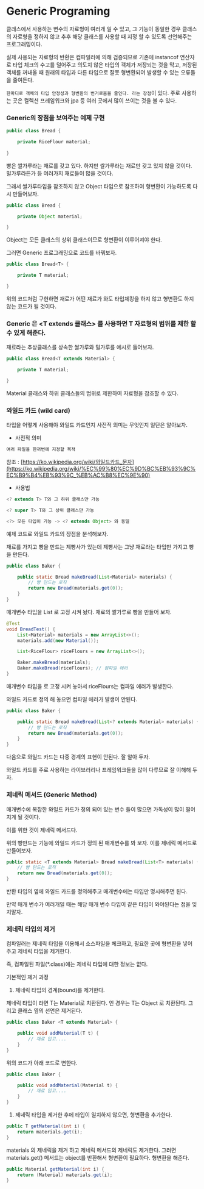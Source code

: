 # Generic Programing

클래스에서 사용하는 변수의 자료형이 여러개 일 수 있고, 그 기능이 동일한 경우 클래스의 자료형을 정하지 않고 추후 해당 클래스를 사용할 때 지정 할 수 있도록 선언해주는 프로그래밍이다.

실제 사용되는 자료형의 반환은 컴파일러에 의해 검증되므로 기존에 instancof 연산자로 타입 체크의 수고를 덜어주고 의도치 않은 타입의 객체가 저장되는 것을 막고, 저장된 객체를 꺼내올 때 원래의 타입과 다른 타입으로 잘못 형변환되어 발생할 수 있는 오류들을 줄여든다.

`한마디로 객체의 타입 안정성과 형변환의 번거로움을 줄인다. 라는 장점`이 있다. 주로 사용하는 곳은 컬렉션 프레임워크와 jpa 등 여러 곳에서 많이 쓰이는 것을 볼 수 있다.

### Generic의 장점을 보여주는 예제 구현

```java
public class Bread {

    private RiceFlour material;
 
}
```

빵은 쌀가루라는 재료를 갖고 있다. 하지만 쌀가루라는 재료만 갖고 있지 않을 것이다. 밀가루라든가 등 여러가지 재료들이 많을 것이다.

그래서 쌀가루타입을 참조하지 않고 Object 타입으로 참조하여 형변환이 가능하도록 다시 만들어보자.

```java
public class Bread {

    private Object material;

}
```

Object는 모든 클래스의 상위 클래스이므로 형변환이 이루어져야 한다.

그러면 Generic 프로그래밍으로 코드를 바꿔보자.

```java
public class Bread<T> {

    private T material;

}
```

위의 코드처럼 구현하면 재료가 어떤 재료가 와도 타입체킹을 하지 않고 형변환도 하지 않는 코드가 될 것이다.

### Generic 은 <T extends 클래스> 를 사용하면 T 자료형의 범위를 제한 할 수 있게 해준다.

재료라는 추상클래스를 상속한 쌀가루와 밀가루를 예시로 들어보자.

```java
public class Bread<T extends Material> {

    private T material;

}
```

Material 클래스와 하위 클래스들의 범위로 제한하여 자료형을 참조할 수 있다.

### 와일드 카드 (**wild card)**

타입을 어떻게 사용해야 와일드 카드인지 사전적 의미는 무엇인지 일단은 알아보자.

- 사전적 의미

```java
여러 파일을 한꺼번에 지정할 목적
```

참조 : [https://ko.wikipedia.org/wiki/와일드카드_문자](https://ko.wikipedia.org/wiki/%EC%99%80%EC%9D%BC%EB%93%9C%EC%B9%B4%EB%93%9C_%EB%AC%B8%EC%9E%90)

- 사용법

```java
<? extends T> T와 그 하위 클래스만 가능

<? super T> T와 그 상위 클래스만 가능

<?> 모든 타입이 가능 -> <? extends Object> 와 동일
```

예제 코드로 와일드 카드의 장점을 분석해보자.

재료를 가지고 빵을 만드는 제빵사가 있는데 제빵사는 그냥 재료라는 타입만 가지고 빵을 만든다.

```java
public class Baker {

    public static Bread makeBread(List<Material> materials) {
        // 빵 만드는 로직
        return new Bread(materials.get(0));
    }
}
```

매개변수 타입을 List<Material> 로 고정 시켜 놨다. 재료의 쌀가루로 빵을 만들어 보자.

```java
@Test
void BreadTest() {
    List<Material> materials = new ArrayList<>();
    materials.add(new Material());

    List<RiceFlour> riceFlours = new ArrayList<>();

    Baker.makeBread(materials);
    Baker.makeBread(riceFlours); // 컴파일 에러
}
```

매개변수 타입을 <Material> 로 고정 시켜 놓아서 riceFlours는 컴파일 에러가 발생한다.

와일드 카드로 정의 해 놓으면 컴파일 에러가 발생이 안된다.

```java
public class Baker {

    public static Bread makeBread(List<? extends Material> materials) {
        // 빵 만드는 로직
        return new Bread(materials.get(0));
    }
}
```

다음으로 와일드 카드는 다중 경계의 표현이 안된다. 잘 알아 두자.

와일드 카드를 주로 사용하는 라이브러리나 프레임워크들을 많이 다루므로 잘 이해해 두자.

### 제네릭 메서드 (Generic Method)

매개변수에 복잡한 와일드 카드가 정의 되어 있는 변수 들이 많으면 가독성이 많이 떨어지게 될 것이다.

이를 위한 것이 제네릭 메서드다.

위의 빵만드는 기능에 와일드 카드가 정의 된 매개변수를 봐 보자. 이를 제네릭 메서드로 만들어보자.

```java
public static <T extends Material> Bread makeBread(List<T> materials) {
    // 빵 만드는 로직
    return new Bread(materials.get(0));
}
```

반환 타입의 옆에 와일드 카드를 정의해주고 매개변수에는 타입만 명시해주면 된다.

만약 매개 변수가 여러개일 때는 해당 매개 변수 타입이 같은 타입이 와야된다는 점을 잊지말자.

### 제네릭 타입의 제거

컴파일러는 제네릭 타입을 이용해서 소스파일을 체크하고, 필요한 곳에 형변환을 넣어 주고 제네릭 타입을 제거한다.

즉, 컴파일된 파일(*.class)에는 제네릭 타입에 대한 정보는 없다.

기본적인 제거 과정

1. 제네릭 타입의 경계(bound)를 제거한다.

제네릭 타입이 <T extends Material> 라면 T는 Material로 치환된다. <T> 인 경우는 T는 Object 로 치환된다. 그리고 클래스 옆의 선언은 제거된다.

```java
public class Baker <T extends Material> {

    public void addMaterial(T t) {
        // 재료 입고....
    }
}
```

위의 코드가 아래 코드로 변한다.

```java
public class Baker {

    public void addMaterial(Material t) {
        // 재료 입고....
    }
}
```

1. 제네릭 타입을 제거한 후에 타입이 일치하지 않으면, 형변환을 추가한다.

```java
public T getMaterial(int i) {
    return materials.get(i);
}
```

materials 의 제네릭을 제거 하고 제네릭 메서드의 제네릭도 제거한다. 그러면 materials.get() 메서드는 object를 반환해서 형변환이 필요하다. 형변환을 해준다.

```java
public Material getMaterial(int i) {
    return (Material) materials.get(i);
}
```